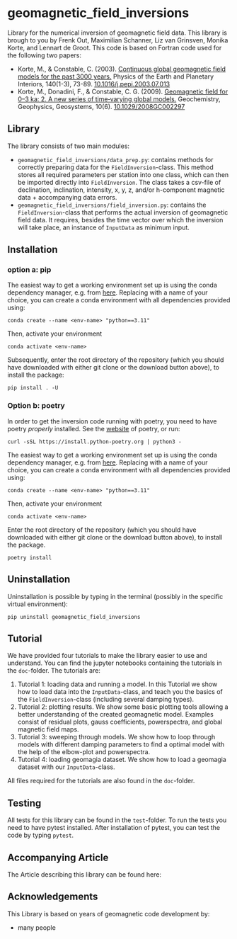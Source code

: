 # geomagnetic_field_inversions
Library for the numerical inversion of geomagnetic field data. This library is brough to you by Frenk Out, Maximilian Schanner, Liz van Grinsven, Monika Korte, and Lennart de Groot. This code is based on Fortran code used for the following two papers:
- Korte, M., & Constable, C. (2003). [Continuous global geomagnetic field models for the past 3000 years.](https://www.sciencedirect.com/science/article/pii/S0031920103001651) Physics of the Earth and Planetary Interiors, 140(1-3), 73-89. [10.1016/j.pepi.2003.07.013](https://doi.org/10.1016/j.pepi.2003.07.013)
- Korte, M., Donadini, F., & Constable, C. G. (2009). [Geomagnetic field for 0–3 ka: 2. A new series of time‐varying global models.](https://agupubs.onlinelibrary.wiley.com/doi/full/10.1029/2008GC002297) Geochemistry, Geophysics, Geosystems, 10(6). [10.1029/2008GC002297](https://doi.org/10.1029/2008GC002297)

## Library
The library consists of two main modules:
- `geomagnetic_field_inversions/data_prep.py`: contains methods for correctly preparing data for the `FieldInversion`-class. This method stores all required parameters per station into one class, which can then be imported directly into `FieldInversion`. The class takes a csv-file of declination, inclination, intensity, x, y, z, and/or h-component magnetic data + accompanying data errors.
- `geomagnetic_field_inversions/field_inversion.py`: contains the `FieldInversion`-class that performs the actual inversion of geomagnetic field data. It requires, besides the time vector over which the inversion will take place, an instance of `InputData` as minimum input.

## Installation
### option a: pip
The easiest way to get a working environment set up is using the conda dependency manager, e.g. from [here](https://github.com/conda-forge/miniforge).
Replacing <env-name> with a name of your choice, you can create a conda environment with all dependencies provided using:
```
conda create --name <env-name> "python==3.11"
```

Then, activate your environment
```
conda activate <env-name>
```

Subsequently, enter the root directory of the repository (which you should have downloaded with either git clone or the download button above), to install the package:
```
pip install . -U
```

### Option b: poetry
In order to get the inversion code running with poetry, you need to have poetry *properly* installed. See the [website](https://python-poetry.org/docs/#installing-with-the-official-installer) of poetry, or run:
```
curl -sSL https://install.python-poetry.org | python3 -
```

The easiest way to get a working environment set up is using the conda dependency manager, e.g. from [here](https://github.com/conda-forge/miniforge).
Replacing <env-name> with a name of your choice, you can create a conda environment with all dependencies provided using:
```
conda create --name <env-name> "python==3.11"
```

Then, activate your environment
```
conda activate <env-name>
```

Enter the root directory of the repository (which you should have downloaded with either git clone or the download button above), to install the package.
```
poetry install
```

## Uninstallation
Uninstallation is possible by typing in the terminal (possibly in the specific virtual environment):
```
pip uninstall geomagnetic_field_inversions
```
## Tutorial
We have provided four tutorials to make the library easier to use and understand. You can find the jupyter notebooks containing the tutorials in the `doc`-folder.
The tutorials are:
1. Tutorial 1: loading data and running a model. In this Tutorial we show how to load data into the `InputData`-class, and teach you the basics of the `FieldInversion`-class (including several damping types).
2. Tutorial 2: plotting results. We show some basic plotting tools allowing a better understanding of the created geomagnetic model. Examples consist of residual plots, gauss coefficients, powerspectra, and global magnetic field maps. 
3. Tutorial 3: sweeping through models. We show how to loop through models with different damping parameters to find a optimal model with the help of the elbow-plot and powerspectra.
4. Tutorial 4: loading geomagia dataset. We show how to load a geomagia dataset with our `InputData`-class.

All files required for the tutorials are also found in the `doc`-folder.

## Testing
All tests for this library can be found in the `test`-folder. To run the tests you need to have pytest installed.
After installation of pytest, you can test the code by typing `pytest`.

## Accompanying Article
The Article describing this library can be found here:

## Acknowledgements
This Library is based on years of geomagnetic code development by:
- many people
